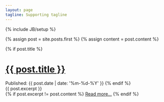 ```yaml
---
layout: page
tagline: Supporting tagline
---
```

{% include JB/setup %}

{% assign post = site.posts.first %}
{% assign content = post.content %}

{% if post.title %}
  <h1 class="entry-title">
    <a href="{{ root_url }}{{ post.url }}">{{ post.title }}</a>
  </h1>
Published: {{ post.date | date: '%m-%d-%Y' }}
{% endif %}
<div class="entry-content">{{ post.excerpt }}</div>
{% if post.excerpt != post.content %}
  <a href="{{ root_url }}{{ post.url }}">Read more...</a>
{% endif %}